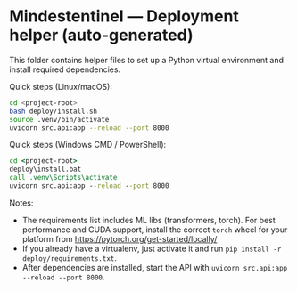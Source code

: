 # Mindestentinel — Deployment helper (auto-generated)

This folder contains helper files to set up a Python virtual environment and install required dependencies.

Quick steps (Linux/macOS):
```bash
cd <project-root>
bash deploy/install.sh
source .venv/bin/activate
uvicorn src.api:app --reload --port 8000
```

Quick steps (Windows CMD / PowerShell):
```cmd
cd <project-root>
deploy\install.bat
call .venv\Scripts\activate
uvicorn src.api:app --reload --port 8000
```

Notes:
- The requirements list includes ML libs (transformers, torch). For best performance and CUDA support, install the correct `torch` wheel for your platform from https://pytorch.org/get-started/locally/
- If you already have a virtualenv, just activate it and run `pip install -r deploy/requirements.txt`.
- After dependencies are installed, start the API with `uvicorn src.api:app --reload --port 8000`.
